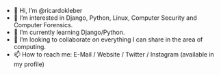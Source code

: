 - 👋 Hi, I’m @ricardokleber
- 👀 I’m interested in Django, Python, Linux, Computer Security and Computer Forensics.
- 🌱 I’m currently learning Django/Python.
- 💞️ I’m looking to collaborate on everything I can share in the area of computing.
- 📫 How to reach me: E-Mail / Website / Twitter / Instagram (available in my profile)
